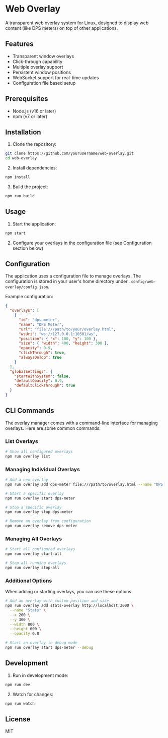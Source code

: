 # Web Overlay

A transparent web overlay system for Linux, designed to display web content (like DPS meters) on top of other applications.

## Features

- Transparent window overlays
- Click-through capability
- Multiple overlay support
- Persistent window positions
- WebSocket support for real-time updates
- Configuration file based setup

## Prerequisites

- Node.js (v16 or later)
- npm (v7 or later)

## Installation

1. Clone the repository:
```bash
git clone https://github.com/yourusername/web-overlay.git
cd web-overlay
```

2. Install dependencies:
```bash
npm install
```

3. Build the project:
```bash
npm run build
```

## Usage

1. Start the application:
```bash
npm start
```

2. Configure your overlays in the configuration file (see Configuration section below)

## Configuration

The application uses a configuration file to manage overlays. The configuration is stored in your user's home directory under `.config/web-overlay/config.json`.

Example configuration:
```json
{
  "overlays": [
    {
      "id": "dps-meter",
      "name": "DPS Meter",
      "url": "file:///path/to/your/overlay.html",
      "wsUri": "ws://127.0.0.1:10501/ws",
      "position": { "x": 100, "y": 100 },
      "size": { "width": 400, "height": 300 },
      "opacity": 0.9,
      "clickThrough": true,
      "alwaysOnTop": true
    }
  ],
  "globalSettings": {
    "startWithSystem": false,
    "defaultOpacity": 0.9,
    "defaultClickThrough": true
  }
}
```

## CLI Commands

The overlay manager comes with a command-line interface for managing overlays. Here are some common commands:

### List Overlays
```bash
# Show all configured overlays
npm run overlay list
```

### Managing Individual Overlays
```bash
# Add a new overlay
npm run overlay add dps-meter file:///path/to/overlay.html --name "DPS Meter" --ws-uri ws://127.0.0.1:10501/ws

# Start a specific overlay
npm run overlay start dps-meter

# Stop a specific overlay
npm run overlay stop dps-meter

# Remove an overlay from configuration
npm run overlay remove dps-meter
```

### Managing All Overlays
```bash
# Start all configured overlays
npm run overlay start-all

# Stop all running overlays
npm run overlay stop-all
```

### Additional Options
When adding or starting overlays, you can use these options:
```bash
# Add an overlay with custom position and size
npm run overlay add stats-overlay http://localhost:3000 \
  --name "Stats" \
  --x 200 \
  --y 300 \
  --width 800 \
  --height 600 \
  --opacity 0.8

# Start an overlay in debug mode
npm run overlay start dps-meter --debug
```

## Development

1. Run in development mode:
```bash
npm run dev
```

2. Watch for changes:
```bash
npm run watch
```

## License

MIT 